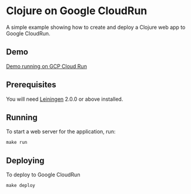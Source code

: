 # Clojure on Google CloudRun

A simple example showing how to create and deploy a Clojure web app to Google CloudRun.

## Demo

[Demo running on GCP Cloud Run](https://hello-cloudrun-clj-chautiky2q-uc.a.run.app/)

## Prerequisites

You will need [Leiningen][] 2.0.0 or above installed.

[leiningen]: https://github.com/technomancy/leiningen

## Running

To start a web server for the application, run:

    make run

## Deploying

To deploy to Google CloudRun

    make deploy
